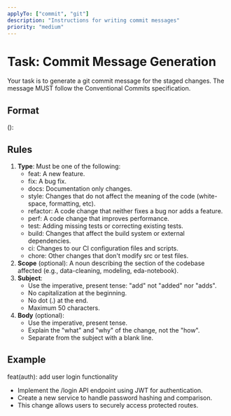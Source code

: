 ```yaml
---
applyTo: ["commit", "git"]
description: "Instructions for writing commit messages"
priority: "medium"
---
```


# Task: Commit Message Generation

Your task is to generate a git commit message for the staged changes. The message MUST follow the Conventional Commits specification.

## Format

():

## **Rules**

1. **Type**: Must be one of the following:  
   * feat: A new feature.  
   * fix: A bug fix.  
   * docs: Documentation only changes.  
   * style: Changes that do not affect the meaning of the code (white-space, formatting, etc).  
   * refactor: A code change that neither fixes a bug nor adds a feature.  
   * perf: A code change that improves performance.  
   * test: Adding missing tests or correcting existing tests.  
   * build: Changes that affect the build system or external dependencies.  
   * ci: Changes to our CI configuration files and scripts.  
   * chore: Other changes that don't modify src or test files.  
2. **Scope** (optional): A noun describing the section of the codebase affected (e.g., data-cleaning, modeling, eda-notebook).  
3. **Subject**:  
   * Use the imperative, present tense: "add" not "added" nor "adds".  
   * No capitalization at the beginning.  
   * No dot (.) at the end.  
   * Maximum 50 characters.  
4. **Body** (optional):  
   * Use the imperative, present tense.  
   * Explain the "what" and "why" of the change, not the "how".  
   * Separate from the subject with a blank line.

## **Example**

feat(auth): add user login functionality

- Implement the /login API endpoint using JWT for authentication.  
- Create a new service to handle password hashing and comparison.  
- This change allows users to securely access protected routes.
